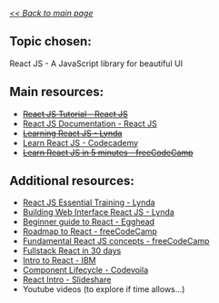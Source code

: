 _[<< Back to main page](https://maggievu.github.io/learning-reactjs/)_

## Topic chosen:
React JS - A JavaScript library for beautiful UI

## Main resources:
- ~~[React JS Tutorial - React JS](https://reactjs.org/tutorial/tutorial.html)~~
- [React JS Documentation - React JS](https://reactjs.org/docs/hello-world.html)
- ~~[Learning React JS - Lynda](https://www.lynda.com/React-js-tutorials/Learning-React-js/645064-2.html?org=langara.ca)~~
- [Learn React JS - Codecademy](https://www.codecademy.com/learn/react-101)
- ~~[Learn React JS in 5 minutes - freeCodeCamp](https://medium.freecodecamp.org/learn-react-js-in-5-minutes-526472d292f4)~~

## Additional resources:
- [React JS Essential Training - Lynda](https://www.lynda.com/React-js-tutorials/React-js-Essential-Training/496905-2.html?org=langara.ca)
- [Building Web Interface React JS - Lynda](https://www.lynda.com/React-js-tutorials/Building-Web-Interface-React-js/495271-2.html?org=langara.ca)
- [Beginner guide to React - Egghead](https://egghead.io/courses/the-beginner-s-guide-to-react)
- [Roadmap to React - freeCodeCamp](https://medium.freecodecamp.org/learning-react-roadmap-from-scratch-to-advanced-bff7735531b6)
- [Fundamental React JS concepts - freeCodeCamp](https://medium.freecodecamp.org/all-the-fundamental-react-js-concepts-jammed-into-this-single-medium-article-c83f9b53eac2)
- [Fullstack React in 30 days](https://www.fullstackreact.com/30-days-of-react/)
- [Intro to React - IBM](https://www.ibm.com/developerworks/library/wa-react-intro/index.html)
- [Component Lifecycle - Codevoila](https://www.codevoila.com/post/57/reactjs-tutorial-react-component-lifecycle)
- [React Intro - Slideshare](https://www.slideshare.net/EdurekaIN/react-components-lifecycle-react-tutorial-for-beginners-reactjs-training-edureka)
- Youtube videos (to explore if time allows...)
